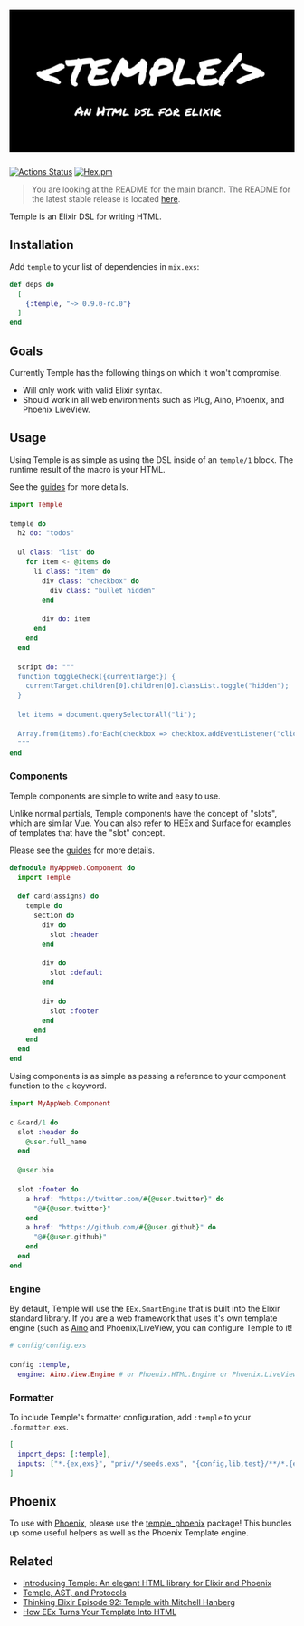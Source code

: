 # ![](temple-github-image.png)

[![Actions Status](https://github.com/mhanberg/temple/workflows/CI/badge.svg)](https://github.com/mhanberg/temple/actions)
[![Hex.pm](https://img.shields.io/hexpm/v/temple.svg)](https://hex.pm/packages/temple)

> You are looking at the README for the main branch. The README for the latest stable release is located [here](https://github.com/mhanberg/temple/tree/v0.9.0).

Temple is an Elixir DSL for writing HTML.

## Installation

Add `temple` to your list of dependencies in `mix.exs`:

```elixir
def deps do
  [
    {:temple, "~> 0.9.0-rc.0"}
  ]
end
```
## Goals

Currently Temple has the following things on which it won't compromise.

- Will only work with valid Elixir syntax.
- Should work in all web environments such as Plug, Aino, Phoenix, and Phoenix LiveView.

## Usage

Using Temple is as simple as using the DSL inside of an `temple/1` block. The runtime result of the macro is your HTML.

See the [guides](https://hexdocs.pm/temple/your-first-template.html) for more details.

```elixir
import Temple

temple do
  h2 do: "todos"

  ul class: "list" do
    for item <- @items do
      li class: "item" do
        div class: "checkbox" do
          div class: "bullet hidden"
        end

        div do: item
      end
    end
  end

  script do: """
  function toggleCheck({currentTarget}) {
    currentTarget.children[0].children[0].classList.toggle("hidden");
  }

  let items = document.querySelectorAll("li");

  Array.from(items).forEach(checkbox => checkbox.addEventListener("click", toggleCheck));
  """
end
```

### Components

Temple components are simple to write and easy to use.

Unlike normal partials, Temple components have the concept of "slots", which are similar [Vue](https://v3.vuejs.org/guide/component-slots.html#named-slots). You can also refer to HEEx and Surface for examples of templates that have the "slot" concept.

Please see the [guides](https://hexdocs.pm/temple/components.html) for more details.

```elixir
defmodule MyAppWeb.Component do
  import Temple

  def card(assigns) do
    temple do
      section do
        div do
          slot :header
        end

        div do
          slot :default
        end

        div do
          slot :footer
        end
      end
    end
  end
end
```

Using components is as simple as passing a reference to your component function to the `c` keyword.

```elixir
import MyAppWeb.Component

c &card/1 do
  slot :header do
    @user.full_name
  end

  @user.bio

  slot :footer do
    a href: "https://twitter.com/#{@user.twitter}" do
      "@#{@user.twitter}"
    end
    a href: "https://github.com/#{@user.github}" do
      "@#{@user.github}"
    end
  end
end
```

### Engine

By default, Temple will use the `EEx.SmartEngine` that is built into the Elixir standard library. If you are a web framework that uses it's own template engine (such as [Aino](https://github.com/oestrich/aino) and Phoenix/LiveView, you can configure Temple to it!

```elixir
# config/config.exs

config :temple,
  engine: Aino.View.Engine # or Phoenix.HTML.Engine or Phoenix.LiveView.Engine
```

### Formatter

To include Temple's formatter configuration, add `:temple` to your `.formatter.exs`.

```elixir
[
  import_deps: [:temple],
  inputs: ["*.{ex,exs}", "priv/*/seeds.exs", "{config,lib,test}/**/*.{ex,exs,lexs}"],
]
```

## Phoenix

To use with [Phoenix](https://github.com/phoenixframework/phoenix), please use the [temple_phoenix](https://github.com/mhanberg/temple_phoenix) package! This bundles up some useful helpers as well as the Phoenix Template engine.

## Related

- [Introducing Temple: An elegant HTML library for Elixir and Phoenix](https://www.mitchellhanberg.com/introducing-temple-an-elegant-html-library-for-elixir-and-phoenix/)
- [Temple, AST, and Protocols](https://www.mitchellhanberg.com/temple-ast-and-protocols/)
- [Thinking Elixir Episode 92: Temple with Mitchell Hanberg](https://podcast.thinkingelixir.com/92)
- [How EEx Turns Your Template Into HTML](https://www.mitchellhanberg.com/how-eex-turns-your-template-into-html/)
